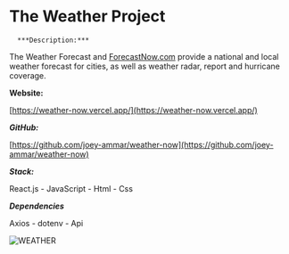 # The Weather Project

      ***Description:***

The Weather Forecast and [ForecastNow.com](http://forecastnow.com/) provide a national and local weather forecast for cities, as well as weather radar, report and hurricane coverage.

**Website:**

[https://weather-now.vercel.app/](https://weather-now.vercel.app/)

***GitHub:***

[https://github.com/joey-ammar/weather-now](https://github.com/joey-ammar/weather-now)

***Stack:***

React.js  - JavaScript - Html - Css

***Dependencies*** 

Axios - dotenv  - Api

![WEATHER](https://user-images.githubusercontent.com/66380080/123959907-fc939780-d9ae-11eb-9f32-8bd62410296c.png)
